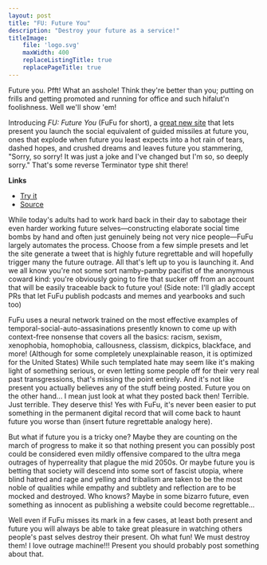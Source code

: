 ```yaml
---
layout: post
title: "FU: Future You"
description: "Destroy your future as a service!"
titleImage:
    file: 'logo.svg'
    maxWidth: 400
    replaceListingTitle: true
    replacePageTitle: true
---
```


Future you. Pfft! What an asshole! Think they're better than you; putting on frills and getting promoted and running for office and such hifalut'n foolishness. Well we'll show 'em!

Introducing *FU: Future You* (FuFu for short), a [great new site](https://mattbierner.github.io/fu-fu) that lets present you launch the social equivalent of guided missiles at future you, ones that explode when future you least expects into a hot rain of tears, dashed hopes, and crushed dreams and leaves future you stammering, "Sorry, so sorry! It was just a joke and I've changed but I'm so, so deeply sorry." That's some reverse Terminator type shit there!

**Links**

- [Try it](https://mattbierner.github.io/fu-fu)
- [Source](https://github.com/mattbierner/fu-fu)

While today's adults had to work hard back in their day to sabotage their even harder working future selves—constructing elaborate social time bombs by hand and often just genuinely being not very nice people—FuFu largely automates the process. Choose from a few simple presets and let the site generate a tweet that is highly future regrettable and will hopefully trigger many the future outrage. All that's left up to you is launching it. And we all know you're not some sort namby-pamby pacifist of the anonymous coward kind: you're obviously going to fire that sucker off from an account that will be easily traceable back to future you! (Side note: I'll gladly accept PRs that let FuFu publish podcasts and memes and yearbooks and such too)

FuFu uses a neural network trained on the most effective examples of temporal-social-auto-assasinations presently known to come up with context-free nonsense that covers all the basics: racism, sexism, xenophobia, homophobia, callousness, classism, dickpics, blackface<!--Seriously how does this keep happening!?!?-->, and more! (Although for some completely unexplainable reason, it is optimized for the United States) While such templated hate may seem like it's making light of something serious, or even letting some people off for their very real past transgressions, that's missing the point entirely. And it's not like present you actually believes any of the stuff being posted. Future you on the other hand... I mean just look at what they posted back then! Terrible. Just terrible. They deserve this! Yes with FuFu, it's never been easier to put something in the permanent digital record that will come back to haunt future you worse than (insert future regrettable analogy here).

But what if future you is a tricky one? Maybe they are counting on the march of progress to make it so that nothing present you can possibly post could be considered even mildly offensive compared to the ultra mega outrages of hyperreality that plague the mid 2050s. Or maybe future you is betting that society will descend into some sort of fascist utopia, where blind hatred and rage and yelling and tribalism are taken to be the most noble of qualities while empathy and subtlety and reflection are to be mocked and destroyed. Who knows? Maybe in some bizarro future, even something as innocent as publishing a website could become regrettable...

Well even if FuFu misses its mark in a few cases, at least both present and future you will always be able to take great pleasure in watching others people's past selves destroy their present. Oh what fun! We must destroy them! I love outrage machine!!! Present you should probably post something about that.
